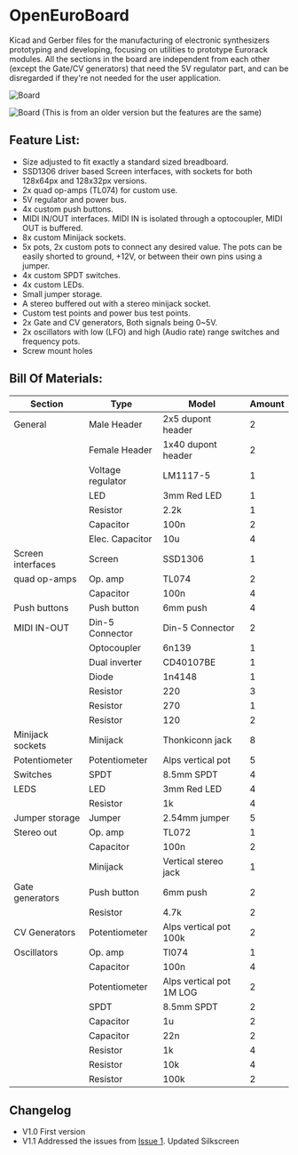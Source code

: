 # OpenEuroBoard
Kicad and Gerber files for the manufacturing of electronic synthesizers prototyping and developing, focusing on utilities to prototype Eurorack modules. All the sections in the board are independent from each other (except the Gate/CV generators) that need the 5V regulator part, and can be disregarded if they're not needed for the user application.

![Board](https://i.imgur.com/00jSJdN.png)

![Board](https://i.imgur.com/hLiPsu5.jpeg)
(This is from an older version but the features are the same)

## Feature List:
 * Size adjusted to fit exactly a standard sized breadboard.
 * SSD1306 driver based Screen interfaces, with sockets for both 128x64px and 128x32px versions.
 * 2x quad op-amps (TL074) for custom use.
 * 5V regulator and power bus.
 * 4x custom push buttons.
 * MIDI IN/OUT interfaces. MIDI IN is isolated through a optocoupler, MIDI OUT is buffered.
 * 8x custom Minijack sockets.
 * 5x pots, 2x custom pots to connect any desired value. The pots can be easily shorted to ground, +12V, or between their own pins using a jumper.
 * 4x custom SPDT switches.
 * 4x custom LEDs.
 * Small jumper storage.
 * A stereo buffered out with a stereo minijack socket.
 * Custom test points and power bus test points.
 * 2x Gate and CV generators, Both signals being 0~5V.
 * 2x oscillators with low (LFO) and high (Audio rate) range switches and frequency pots.
 * Screw mount holes

## Bill Of Materials:
|Section          |Type             |Model                   |Amount|
|-----------------|-----------------|------------------------|------|
|General          |Male Header      |2x5 dupont header       |2     |
|                 |Female Header    |1x40 dupont header      |2     |
|                 |Voltage regulator|LM1117-5                |1     |
|                 |LED              |3mm Red LED             |1     |
|                 |Resistor         |2.2k                    |1     |
|                 |Capacitor        |100n                    |2     |
|                 |Elec. Capacitor  |10u                     |4     |
|Screen interfaces|Screen           |SSD1306                 |1     |
|quad op-amps     |Op. amp          |TL074                   |2     |
|                 |Capacitor        |100n                    |4     |
|Push buttons     |Push button      |6mm push                |4     |
|MIDI IN-OUT      |Din-5 Connector  |Din-5 Connector         |2     |
|                 |Optocoupler      |6n139                   |1     |
|                 |Dual inverter    |CD40107BE               |1     |
|                 |Diode            |1n4148                  |1     |
|                 |Resistor         |220                     |3     |
|                 |Resistor         |270                     |1     |
|                 |Resistor         |120                     |2     |
|Minijack sockets |Minijack         |Thonkiconn jack         |8     |
|Potentiometer    |Potentiometer    |Alps vertical pot       |5     |
|Switches         |SPDT             |8.5mm SPDT              |4     |
|LEDS             |LED              |3mm Red LED             |4     |
|                 |Resistor         |1k                      |4     |
|Jumper storage   |Jumper           |2.54mm jumper           |5     |
|Stereo out       |Op. amp          |TL072                   |1     |
|                 |Capacitor        |100n                    |2     |
|                 |Minijack         |Vertical stereo jack    |1     |
|Gate generators  |Push button      |6mm push                |2     |
|                 |Resistor         |4.7k                    |2     |
|CV Generators    |Potentiometer    |Alps vertical pot 100k  |2     |
|Oscillators      |Op. amp          |Tl074                   |1     |
|                 |Capacitor        |100n                    |4     |
|                 |Potentiometer    |Alps vertical pot 1M LOG|2     |
|                 |SPDT             |8.5mm SPDT              |2     |
|                 |Capacitor        |1u                      |2     |
|                 |Capacitor        |22n                     |2     |
|                 |Resistor         |1k                      |4     |
|                 |Resistor         |10k                     |4     |
|                 |Resistor         |100k                    |2     |

## Changelog

 * V1.0 First version
 * V1.1 Addressed the issues from [Issue 1](https://github.com/sensai7/OpenEuroBoard/issues/1). Updated Silkscreen

